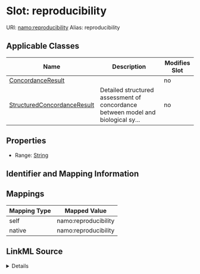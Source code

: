 

# Slot: reproducibility 



URI: [namo:reproducibility](https://w3id.org/monarch-initiative/namo/reproducibility)
Alias: reproducibility

<!-- no inheritance hierarchy -->





## Applicable Classes

| Name | Description | Modifies Slot |
| --- | --- | --- |
| [ConcordanceResult](ConcordanceResult.md) |  |  no  |
| [StructuredConcordanceResult](StructuredConcordanceResult.md) | Detailed structured assessment of concordance between model and biological sy... |  no  |






## Properties

* Range: [String](String.md)




## Identifier and Mapping Information







## Mappings

| Mapping Type | Mapped Value |
| ---  | ---  |
| self | namo:reproducibility |
| native | namo:reproducibility |




## LinkML Source

<details>
```yaml
name: reproducibility
alias: reproducibility
domain_of:
- ConcordanceResult
- StructuredConcordanceResult
range: string

```
</details>